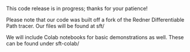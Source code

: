 This code release is in progress; thanks for your patience!

Please note that our code was built off a fork of the Redner Differentiable Path tracer. Our files will be found at sft/

We will include Colab notebooks for basic demonstrations as well. These can be found under sft-colab/
